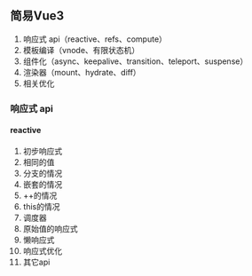 ## 简易Vue3

1. 响应式 api（reactive、refs、compute）
2. 模板编译（vnode、有限状态机）
3. 组件化（async、keepalive、transition、teleport、suspense）
4. 渲染器（mount、hydrate、diff）
5. 相关优化

### 响应式 api

#### reactive

1. 初步响应式
2. 相同的值
3. 分支的情况
4. 嵌套的情况
5. ++的情况
6. this的情况
7. 调度器
8. 原始值的响应式
9. 懒响应式
10. 响应式优化
11. 其它api

